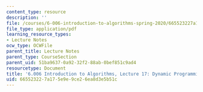 ```yaml
---
content_type: resource
description: ''
file: /courses/6-006-introduction-to-algorithms-spring-2020/665523227a175e9e9ce26ea8d3e5b51c_MIT6_006S20_lec17.pdf
file_type: application/pdf
learning_resource_types:
- Lecture Notes
ocw_type: OCWFile
parent_title: Lecture Notes
parent_type: CourseSection
parent_uid: 51ba9637-0a92-32f2-88ab-0bef851c9ad4
resourcetype: Document
title: '6.006 Introduction to Algorithms, Lecture 17: Dynamic Programming, Part 3'
uid: 66552322-7a17-5e9e-9ce2-6ea8d3e5b51c
---
```

